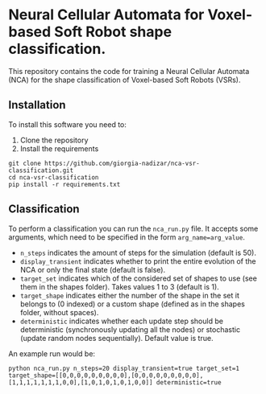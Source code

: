 # Neural Cellular Automata for Voxel-based Soft Robot shape classification.

This repository contains the code for training a Neural Cellular Automata (NCA) for the shape classification of Voxel-based Soft Robots (VSRs).

## Installation

To install this software you need to:
1. Clone the repository
2. Install the requirements

```
git clone https://github.com/giorgia-nadizar/nca-vsr-classification.git
cd nca-vsr-classification
pip install -r requirements.txt
```

## Classification

To perform a classification you can run the `nca_run.py` file.
It accepts some arguments, which need to be specified in the form `arg_name=arg_value`.

- `n_steps` indicates the amount of steps for the simulation (default is 50).
- `display_transient` indicates whether to print the entire evolution of the NCA or only the final state (default is false).
- `target_set` indicates which of the considered set of shapes to use (see them in the shapes folder). Takes values 1 to 3 (default is 1).
- `target_shape` indicates either the number of the shape in the set it belongs to (0 indexed) or a custom shape (defined as in the shapes folder, without spaces).
- `deterministic` indicates whether each update step should be deterministic (synchronously updating all the nodes) or stochastic (update random nodes sequentially). Default value is true.

An example run would be:
```
python nca_run.py n_steps=20 display_transient=true target_set=1 target_shape=[[0,0,0,0,0,0,0,0,0],[0,0,0,0,0,0,0,0,0],[1,1,1,1,1,1,1,0,0],[1,0,1,0,1,0,1,0,0]] deterministic=true
```
